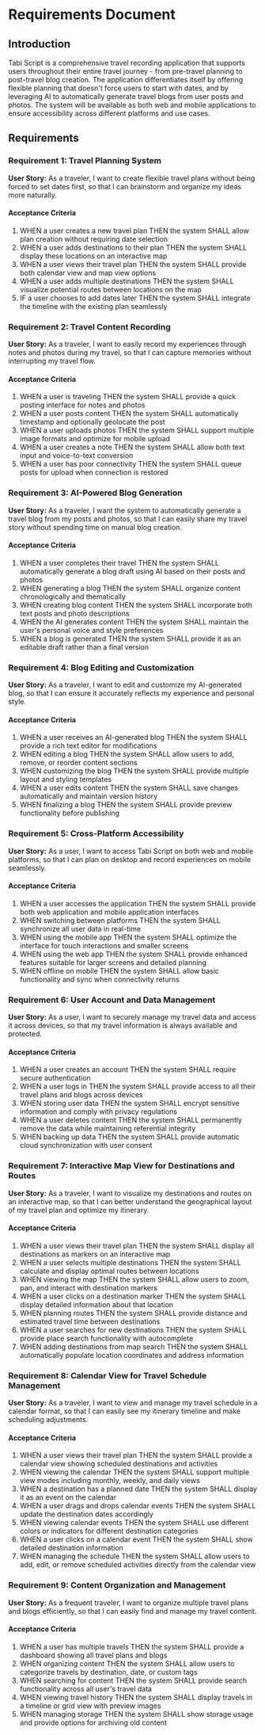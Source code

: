# Requirements Document

## Introduction

Tabi Script is a comprehensive travel recording application that supports users throughout their entire travel journey - from pre-travel planning to post-travel blog creation. The application differentiates itself by offering flexible planning that doesn't force users to start with dates, and by leveraging AI to automatically generate travel blogs from user posts and photos. The system will be available as both web and mobile applications to ensure accessibility across different platforms and use cases.

## Requirements

### Requirement 1: Travel Planning System

**User Story:** As a traveler, I want to create flexible travel plans without being forced to set dates first, so that I can brainstorm and organize my ideas more naturally.

#### Acceptance Criteria

1. WHEN a user creates a new travel plan THEN the system SHALL allow plan creation without requiring date selection
2. WHEN a user adds destinations to their plan THEN the system SHALL display these locations on an interactive map
3. WHEN a user views their travel plan THEN the system SHALL provide both calendar view and map view options
4. WHEN a user adds multiple destinations THEN the system SHALL visualize potential routes between locations on the map
5. IF a user chooses to add dates later THEN the system SHALL integrate the timeline with the existing plan seamlessly

### Requirement 2: Travel Content Recording

**User Story:** As a traveler, I want to easily record my experiences through notes and photos during my travel, so that I can capture memories without interrupting my travel flow.

#### Acceptance Criteria

1. WHEN a user is traveling THEN the system SHALL provide a quick posting interface for notes and photos
2. WHEN a user posts content THEN the system SHALL automatically timestamp and optionally geolocate the post
3. WHEN a user uploads photos THEN the system SHALL support multiple image formats and optimize for mobile upload
4. WHEN a user creates a note THEN the system SHALL allow both text input and voice-to-text conversion
5. WHEN a user has poor connectivity THEN the system SHALL queue posts for upload when connection is restored

### Requirement 3: AI-Powered Blog Generation

**User Story:** As a traveler, I want the system to automatically generate a travel blog from my posts and photos, so that I can easily share my travel story without spending time on manual blog creation.

#### Acceptance Criteria

1. WHEN a user completes their travel THEN the system SHALL automatically generate a blog draft using AI based on their posts and photos
2. WHEN generating a blog THEN the system SHALL organize content chronologically and thematically
3. WHEN creating blog content THEN the system SHALL incorporate both text posts and photo descriptions
4. WHEN the AI generates content THEN the system SHALL maintain the user's personal voice and style preferences
5. WHEN a blog is generated THEN the system SHALL provide it as an editable draft rather than a final version

### Requirement 4: Blog Editing and Customization

**User Story:** As a traveler, I want to edit and customize my AI-generated blog, so that I can ensure it accurately reflects my experience and personal style.

#### Acceptance Criteria

1. WHEN a user receives an AI-generated blog THEN the system SHALL provide a rich text editor for modifications
2. WHEN editing a blog THEN the system SHALL allow users to add, remove, or reorder content sections
3. WHEN customizing the blog THEN the system SHALL provide multiple layout and styling templates
4. WHEN a user edits content THEN the system SHALL save changes automatically and maintain version history
5. WHEN finalizing a blog THEN the system SHALL provide preview functionality before publishing

### Requirement 5: Cross-Platform Accessibility

**User Story:** As a user, I want to access Tabi Script on both web and mobile platforms, so that I can plan on desktop and record experiences on mobile seamlessly.

#### Acceptance Criteria

1. WHEN a user accesses the application THEN the system SHALL provide both web application and mobile application interfaces
2. WHEN switching between platforms THEN the system SHALL synchronize all user data in real-time
3. WHEN using the mobile app THEN the system SHALL optimize the interface for touch interactions and smaller screens
4. WHEN using the web app THEN the system SHALL provide enhanced features suitable for larger screens and detailed planning
5. WHEN offline on mobile THEN the system SHALL allow basic functionality and sync when connectivity returns

### Requirement 6: User Account and Data Management

**User Story:** As a user, I want to securely manage my travel data and access it across devices, so that my travel information is always available and protected.

#### Acceptance Criteria

1. WHEN a user creates an account THEN the system SHALL require secure authentication
2. WHEN a user logs in THEN the system SHALL provide access to all their travel plans and blogs across devices
3. WHEN storing user data THEN the system SHALL encrypt sensitive information and comply with privacy regulations
4. WHEN a user deletes content THEN the system SHALL permanently remove the data while maintaining referential integrity
5. WHEN backing up data THEN the system SHALL provide automatic cloud synchronization with user consent

### Requirement 7: Interactive Map View for Destinations and Routes

**User Story:** As a traveler, I want to visualize my destinations and routes on an interactive map, so that I can better understand the geographical layout of my travel plan and optimize my itinerary.

#### Acceptance Criteria

1. WHEN a user views their travel plan THEN the system SHALL display all destinations as markers on an interactive map
2. WHEN a user selects multiple destinations THEN the system SHALL calculate and display optimal routes between locations
3. WHEN viewing the map THEN the system SHALL allow users to zoom, pan, and interact with destination markers
4. WHEN a user clicks on a destination marker THEN the system SHALL display detailed information about that location
5. WHEN planning routes THEN the system SHALL provide distance and estimated travel time between destinations
6. WHEN a user searches for new destinations THEN the system SHALL provide place search functionality with autocomplete
7. WHEN adding destinations from map search THEN the system SHALL automatically populate location coordinates and address information

### Requirement 8: Calendar View for Travel Schedule Management

**User Story:** As a traveler, I want to view and manage my travel schedule in a calendar format, so that I can easily see my itinerary timeline and make scheduling adjustments.

#### Acceptance Criteria

1. WHEN a user views their travel plan THEN the system SHALL provide a calendar view showing scheduled destinations and activities
2. WHEN viewing the calendar THEN the system SHALL support multiple view modes including monthly, weekly, and daily views
3. WHEN a destination has a planned date THEN the system SHALL display it as an event on the calendar
4. WHEN a user drags and drops calendar events THEN the system SHALL update the destination dates accordingly
5. WHEN viewing calendar events THEN the system SHALL use different colors or indicators for different destination categories
6. WHEN a user clicks on a calendar event THEN the system SHALL show detailed destination information
7. WHEN managing the schedule THEN the system SHALL allow users to add, edit, or remove scheduled activities directly from the calendar view

### Requirement 9: Content Organization and Management

**User Story:** As a frequent traveler, I want to organize multiple travel plans and blogs efficiently, so that I can easily find and manage my travel content.

#### Acceptance Criteria

1. WHEN a user has multiple travels THEN the system SHALL provide a dashboard showing all travel plans and blogs
2. WHEN organizing content THEN the system SHALL allow users to categorize travels by destination, date, or custom tags
3. WHEN searching for content THEN the system SHALL provide search functionality across all user's travel data
4. WHEN viewing travel history THEN the system SHALL display travels in a timeline or grid view with preview images
5. WHEN managing storage THEN the system SHALL show storage usage and provide options for archiving old content
